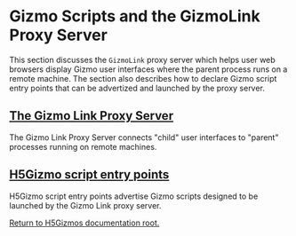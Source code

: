 
# Gizmo Scripts and the GizmoLink Proxy Server

This section discusses the `GizmoLink` proxy server which helps user web browsers
display Gizmo user interfaces where the parent process runs on a remote machine.
The section also describes how to declare Gizmo script entry points that can be
advertized and launched by the proxy server.

<h2>
<a href="GizmoLink.md">
The Gizmo Link Proxy Server
</a>
</h2>

The Gizmo Link Proxy Server connects "child" user interfaces to "parent" processes
running on remote machines.


<h2>
<a href="Scripts.md">
H5Gizmo script entry points
</a>
</h2>

H5Gizmo script entry points advertise Gizmo scripts designed to be launched
by the Gizmo Link proxy server.


<a href="../README.md">
Return to H5Gizmos documentation root.
</a>
